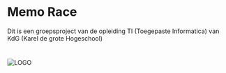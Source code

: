 # Memo Race
Dit is een groepsproject van de opleiding TI (Toegepaste Informatica) van KdG (Karel de grote Hogeschool)
#
#
#
![LOGO](https://user-images.githubusercontent.com/25233962/206480828-0b86ed07-861b-40ea-9b29-7633df38650f.png)
